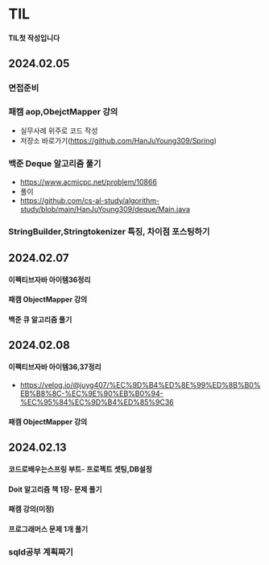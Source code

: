 # TIL

#### TIL첫 작성입니다

## 2024.02.05
### 면접준비
### 패캠 aop,ObejctMapper 강의
- 실무사례 위주로 코드 작성
- 저장소 바로가기(https://github.com/HanJuYoung309/Spring)
###  백준 Deque 알고리즘 풀기
- https://www.acmicpc.net/problem/10866
- 풀이
- https://github.com/cs-al-study/algorithm-study/blob/main/HanJuYoung309/deque/Main.java
###  StringBuilder,Stringtokenizer 특징, 차이점 포스팅하기

## 2024.02.07
#### 이펙티브자바 아이템36정리
#### 패캠 ObjectMapper 강의
#### 백준 큐 알고리즘 풀기


## 2024.02.08
#### 이펙티브자바 아이템36,37정리
- https://velog.io/@juyg407/%EC%9D%B4%ED%8E%99%ED%8B%B0%EB%B8%8C-%EC%9E%90%EB%B0%94-%EC%95%84%EC%9D%B4%ED%85%9C36
#### 패캠 ObjectMapper 강의

## 2024.02.13
#### 코드로배우는스프링 부트- 프로젝트 셋팅,DB설정
#### Doit 알고리즘 책 1장- 문제 풀기
#### 패캠 강의(미정)
#### 프로그래머스 문제 1개 풀기
### sqld공부 계획짜기

